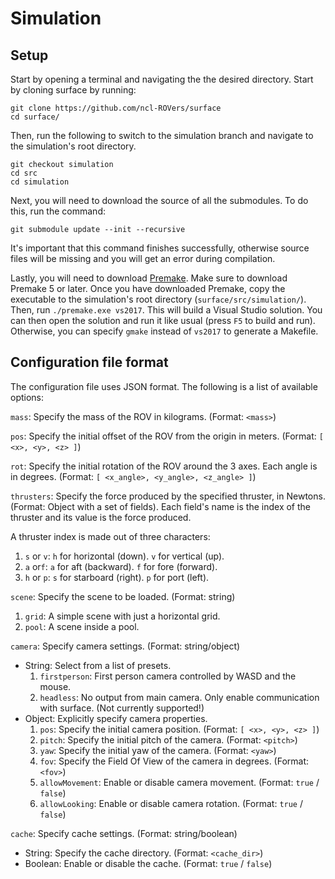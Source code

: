 # Simulation

## Setup
Start by opening a terminal and navigating the the desired directory. Start by cloning surface by running:
```
git clone https://github.com/ncl-ROVers/surface
cd surface/
```

Then, run the following to switch to the simulation branch and navigate to the simulation's root directory.
```
git checkout simulation
cd src
cd simulation
```

Next, you will need to download the source of all the submodules. To do this, run the command:
```
git submodule update --init --recursive
```
It's important that this command finishes successfully, otherwise source files will be missing and you will get an error during compilation.

Lastly, you will need to download [Premake](https://premake.github.io/). Make sure to download Premake 5 or later. Once you have downloaded Premake, copy the executable to the simulation's root directory (`surface/src/simulation/`). Then, run `./premake.exe vs2017`. This will build a Visual Studio solution. You can then open the solution and run it like usual (press `F5` to build and run). Otherwise, you can specify `gmake` instead of `vs2017` to generate a Makefile.

## Configuration file format
The configuration file uses JSON format. The following is a list of available options:

`mass`: Specify the mass of the ROV in kilograms. (Format: `<mass>`)

`pos`: Specify the initial offset of the ROV from the origin in meters. (Format: `[ <x>, <y>, <z> ]`)

`rot`: Specify the initial rotation of the ROV around the 3 axes. Each angle is in degrees. (Format: `[ <x_angle>, <y_angle>, <z_angle> ]`)

`thrusters`: Specify the force produced by the specified thruster, in Newtons. (Format: Object with a set of fields). Each field's name is the index of the thruster and its value is the force produced.

A thruster index is made out of three characters:
1. `s` or `v`: `h` for horizontal (down). `v` for vertical (up).
2. `a` or`f`: `a` for aft (backward). `f` for fore (forward).
3. `h` or `p`: `s` for starboard (right). `p` for port (left).

`scene`: Specify the scene to be loaded. (Format: string)
1. `grid`: A simple scene with just a horizontal grid.
2. `pool`: A scene inside a pool.

`camera`: Specify camera settings. (Format: string/object)
* String: Select from a list of presets.
	1. `firstperson`: First person camera controlled by WASD and the mouse.
	2. `headless`: No output from main camera. Only enable communication with surface. (Not currently supported!)
* Object: Explicitly specify camera properties.
	1. `pos`: Specify the initial camera position. (Format: `[ <x>, <y>, <z> ]`)
	2. `pitch`: Specify the initial pitch of the camera. (Format: `<pitch>`)
	3. `yaw`: Specify the initial yaw of the camera. (Format: `<yaw>`)
	4. `fov`: Specify the Field Of View of the camera in degrees. (Format: `<fov>`)
	5. `allowMovement`: Enable or disable camera movement. (Format: `true` / `false`)
	6. `allowLooking`: Enable or disable camera rotation. (Format: `true` / `false`)

`cache`: Specify cache settings. (Format: string/boolean)
* String: Specify the cache directory. (Format: `<cache_dir>`)
* Boolean: Enable or disable the cache. (Format: `true` / `false`)